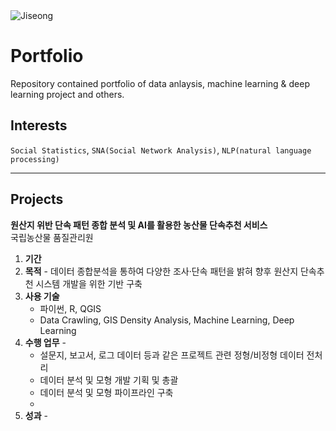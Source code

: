 <img alt="Jiseong" src="https://img.shields.io/badge/Created%20by-Jiseong-orange.svg?style=flat&colorA=E1523D&colorB=blue" />

# Portfolio

Repository contained portfolio of data anlaysis, machine learning & deep learning project and others.

## Interests

`Social Statistics`, `SNA(Social Network Analysis)`, `NLP(natural language processing)`

---

## Projects

**원산지 위반 단속 패턴 종합 분석 및 AI를 활용한 농산물 단속추천 서비스**<br>국립농산물 품질관리원

1. **기간** 
2. **목적** - 데이터 종합분석을 통하여 다양한 조사·단속 패턴을 밝혀 향후 원산지 단속추천 시스템 개발을 위한 기반 구축 
3. **사용 기술**
    * 파이썬, R, QGIS
    * Data Crawling, GIS Density Analysis, Machine Learning, Deep Learning  
3. **수행 업무** -
    * 설문지, 보고서, 로그 데이터 등과 같은 프로젝트 관련 정형/비정형 데이터 전처리
    * 데이터 분석 및 모형 개발 기획 및 총괄
    * 데이터 분석 및 모형 파이프라인 구축
    * 
4. **성과** - 
